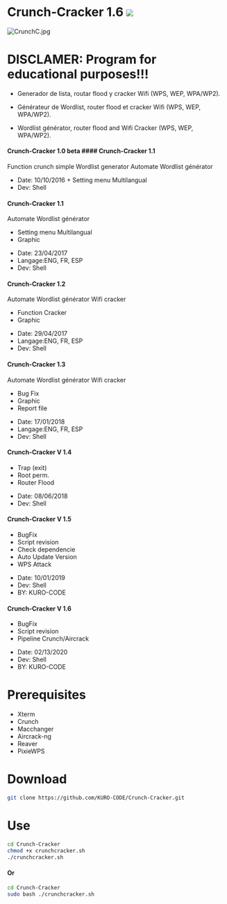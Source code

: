 # Crunch-Cracker 1.6 ![](https://img.shields.io/badge/CrunchCracker-Shell-green.svg)

![CrunchC.jpg](https://github.com/KURO-CODE/Crunch-Cracker/blob/master/CrunchC.jpg)

# DISCLAMER: Program for educational purposes!!!

* Generador de lista, routar flood y cracker Wifi (WPS, WEP, WPA/WP2).

* Générateur de Wordlist, router flood et cracker Wifi (WPS, WEP, WPA/WP2).

* Wordlist générator, router flood and Wifi Cracker (WPS, WEP, WPA/WP2).

#### Crunch-Cracker 1.0 beta                     #### Crunch-Cracker 1.1

Function crunch simple Wordlist generator        Automate Wordlist générator
 
* Date: 10/10/2016                               + Setting menu Multilangual
* Dev: Shell

#### Crunch-Cracker 1.1

Automate Wordlist générator

+ Setting menu Multilangual
+ Graphic

* Date: 23/04/2017
* Langage:ENG, FR, ESP
* Dev: Shell

#### Crunch-Cracker 1.2

Automate Wordlist générator
Wifi cracker

+ Function Cracker 
+ Graphic

* Date: 29/04/2017
* Langage:ENG, FR, ESP
* Dev: Shell

#### Crunch-Cracker 1.3

Automate Wordlist générator
Wifi cracker

+ Bug Fix 
+ Graphic
+ Report file

* Date: 17/01/2018
* Langage:ENG, FR, ESP
* Dev: Shell

#### Crunch-Cracker V 1.4

+ Trap (exit)
+ Root perm.
+ Router Flood

* Date: 08/06/2018
* Dev: Shell

#### Crunch-Cracker V 1.5

+ BugFix
+ Script revision
+ Check dependencie
+ Auto Update Version
+ WPS Attack

* Date: 10/01/2019
* Dev: Shell
* BY: KURO-CODE

#### Crunch-Cracker V 1.6

+ BugFix
+ Script revision
+ Pipeline Crunch/Aircrack

* Date: 02/13/2020
* Dev: Shell
* BY: KURO-CODE

# Prerequisites

* Xterm
* Crunch
* Macchanger
* Aircrack-ng
* Reaver
* PixieWPS

# Download
```bash
git clone https://github.com/KURO-CODE/Crunch-Cracker.git
```

# Use 
```bash
cd Crunch-Cracker
chmod +x crunchcracker.sh
./crunchcracker.sh
```
#### Or
```bash
cd Crunch-Cracker
sudo bash ./crunchcracker.sh
```
